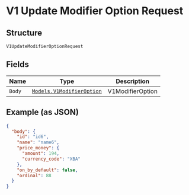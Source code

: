 
# V1 Update Modifier Option Request

## Structure

`V1UpdateModifierOptionRequest`

## Fields

| Name | Type | Description |
|  --- | --- | --- |
| `Body` | [`Models.V1ModifierOption`](/doc/models/v1-modifier-option.md) | V1ModifierOption |

## Example (as JSON)

```json
{
  "body": {
    "id": "id6",
    "name": "name6",
    "price_money": {
      "amount": 194,
      "currency_code": "XBA"
    },
    "on_by_default": false,
    "ordinal": 88
  }
}
```

